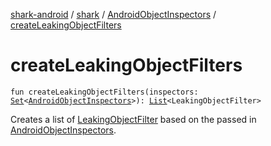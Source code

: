 [shark-android](../../index.md) / [shark](../index.md) / [AndroidObjectInspectors](index.md) / [createLeakingObjectFilters](./create-leaking-object-filters.md)

# createLeakingObjectFilters

`fun createLeakingObjectFilters(inspectors: `[`Set`](https://kotlinlang.org/api/latest/jvm/stdlib/kotlin.collections/-set/index.html)`<`[`AndroidObjectInspectors`](index.md)`>): `[`List`](https://kotlinlang.org/api/latest/jvm/stdlib/kotlin.collections/-list/index.html)`<LeakingObjectFilter>`

Creates a list of [LeakingObjectFilter](#) based on the passed in [AndroidObjectInspectors](index.md).

